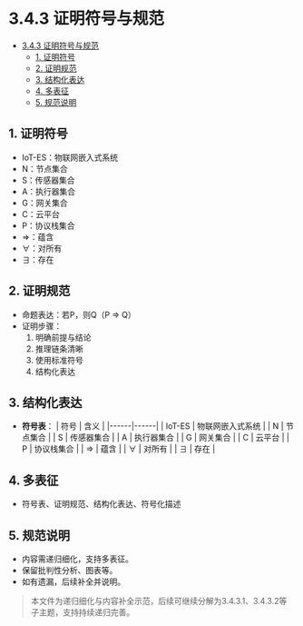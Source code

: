 # 3.4.3 证明符号与规范


<!-- TOC START -->

- [3.4.3 证明符号与规范](#343-证明符号与规范)
  - [1. 证明符号](#1-证明符号)
  - [2. 证明规范](#2-证明规范)
  - [3. 结构化表达](#3-结构化表达)
  - [4. 多表征](#4-多表征)
  - [5. 规范说明](#5-规范说明)

<!-- TOC END -->

## 1. 证明符号

- IoT-ES：物联网嵌入式系统
- N：节点集合
- S：传感器集合
- A：执行器集合
- G：网关集合
- C：云平台
- P：协议栈集合
- ⇒：蕴含
- ∀：对所有
- ∃：存在

## 2. 证明规范

- 命题表达：若P，则Q（P ⇒ Q）
- 证明步骤：
  1. 明确前提与结论
  2. 推理链条清晰
  3. 使用标准符号
  4. 结构化表达

## 3. 结构化表达

- **符号表**：
| 符号 | 含义 |
|------|------|
| IoT-ES | 物联网嵌入式系统 |
| N | 节点集合 |
| S | 传感器集合 |
| A | 执行器集合 |
| G | 网关集合 |
| C | 云平台 |
| P | 协议栈集合 |
| ⇒ | 蕴含 |
| ∀ | 对所有 |
| ∃ | 存在 |

## 4. 多表征

- 符号表、证明规范、结构化表达、符号化描述

## 5. 规范说明

- 内容需递归细化，支持多表征。
- 保留批判性分析、图表等。
- 如有遗漏，后续补全并说明。

> 本文件为递归细化与内容补全示范，后续可继续分解为3.4.3.1、3.4.3.2等子主题，支持持续递归完善。
